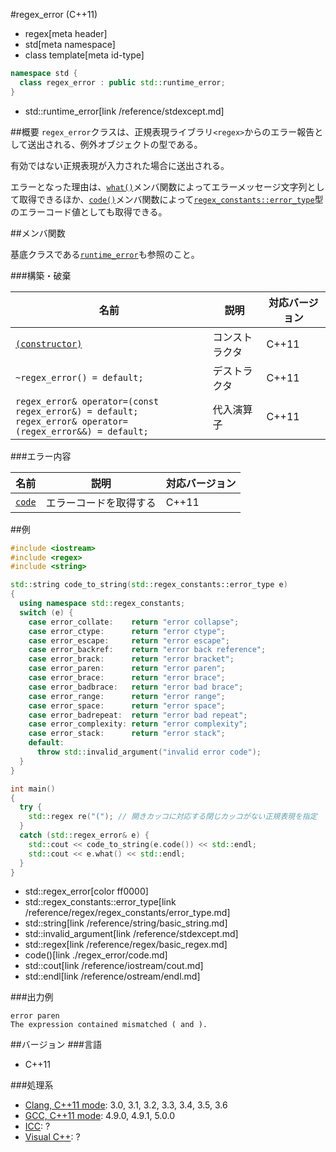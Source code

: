 #regex_error (C++11)
* regex[meta header]
* std[meta namespace]
* class template[meta id-type]

```cpp
namespace std {
  class regex_error : public std::runtime_error;
}
```
* std::runtime_error[link /reference/stdexcept.md]

##概要
`regex_error`クラスは、正規表現ライブラリ`<regex>`からのエラー報告として送出される、例外オブジェクトの型である。

有効ではない正規表現が入力された場合に送出される。

エラーとなった理由は、[`what()`](/reference/stdexcept.md)メンバ関数によってエラーメッセージ文字列として取得できるほか、[`code()`](./regex_error/code.md)メンバ関数によって[`regex_constants::error_type`](./regex_constants/error_type.md)型のエラーコード値としても取得できる。


##メンバ関数

基底クラスである[`runtime_error`](/reference/stdexcept.md)も参照のこと。

###構築・破棄

| 名前 | 説明 | 対応バージョン |
|------|------|----------------|
| [`(constructor)`](./regex_error/op_constructor.md) | コンストラクタ | C++11 |
| `~regex_error() = default;`  | デストラクタ | C++11 |
| `regex_error& operator=(const regex_error&) = default;`<br/> `regex_error& operator=(regex_error&&) = default;` | 代入演算子 | C++11 |


###エラー内容

| 名前 | 説明 | 対応バージョン |
|------|------|----------------|
| [`code`](./regex_error/code.md) | エラーコードを取得する | C++11 |


##例
```cpp
#include <iostream>
#include <regex>
#include <string>

std::string code_to_string(std::regex_constants::error_type e)
{
  using namespace std::regex_constants;
  switch (e) {
    case error_collate:    return "error collapse";
    case error_ctype:      return "error ctype";
    case error_escape:     return "error escape";
    case error_backref:    return "error back reference";
    case error_brack:      return "error bracket";
    case error_paren:      return "error paren";
    case error_brace:      return "error brace";
    case error_badbrace:   return "error bad brace";
    case error_range:      return "error range";
    case error_space:      return "error space";
    case error_badrepeat:  return "error bad repeat";
    case error_complexity: return "error complexity";
    case error_stack:      return "error stack";
    default:
	  throw std::invalid_argument("invalid error code");
  }
}

int main()
{
  try {
    std::regex re("("); // 開きカッコに対応する閉じカッコがない正規表現を指定
  }
  catch (std::regex_error& e) {
    std::cout << code_to_string(e.code()) << std::endl;
    std::cout << e.what() << std::endl;
  }
}
```
* std::regex_error[color ff0000]
* std::regex_constants::error_type[link /reference/regex/regex_constants/error_type.md]
* std::string[link /reference/string/basic_string.md]
* std::invalid_argument[link /reference/stdexcept.md]
* std::regex[link /reference/regex/basic_regex.md]
* code()[link ./regex_error/code.md]
* std::cout[link /reference/iostream/cout.md]
* std::endl[link /reference/ostream/endl.md]

###出力例
```
error paren
The expression contained mismatched ( and ).
```

##バージョン
###言語
- C++11

###処理系
- [Clang, C++11 mode](/implementation.md#clang): 3.0, 3.1, 3.2, 3.3, 3.4, 3.5, 3.6
- [GCC, C++11 mode](/implementation.md#gcc): 4.9.0, 4.9.1, 5.0.0
- [ICC](/implementation.md#icc): ?
- [Visual C++](/implementation.md#visual_cpp): ?

